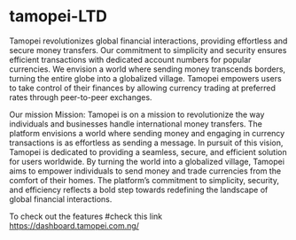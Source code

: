 # tamopei-LTD
Tamopei revolutionizes global financial interactions, providing effortless and secure money transfers. Our commitment to simplicity and security ensures efficient transactions with dedicated account numbers for popular currencies. We envision a world where sending money transcends borders, turning the entire globe into a globalized village. Tamopei empowers users to take control of their finances by allowing currency trading at preferred rates through peer-to-peer exchanges.

Our mission
Mission: Tamopei is on a mission to revolutionize the way individuals and businesses handle international money transfers. The platform envisions a world where sending money and engaging in currency transactions is as effortless as sending a message. In pursuit of this vision, Tamopei is dedicated to providing a seamless, secure, and efficient solution for users worldwide. By turning the world into a globalized village, Tamopei aims to empower individuals to send money and trade currencies from the comfort of their homes. The platform’s commitment to simplicity, security, and efficiency reflects a bold step towards redefining the landscape of global financial interactions.


To check out the features 
#check this link https://dashboard.tamopei.com.ng/
